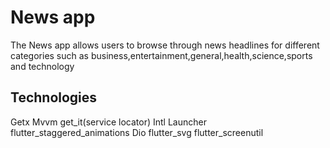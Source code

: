# News app

The News app allows users to browse through news headlines for different categories such as business,entertainment,general,health,science,sports and technology

## Technologies
Getx
Mvvm
get_it(service locator)
Intl
Launcher
flutter_staggered_animations
Dio
flutter_svg
flutter_screenutil
